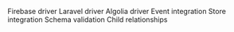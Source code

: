 Firebase driver
Laravel driver
Algolia driver
Event integration 
Store integration
Schema validation
Child relationships
